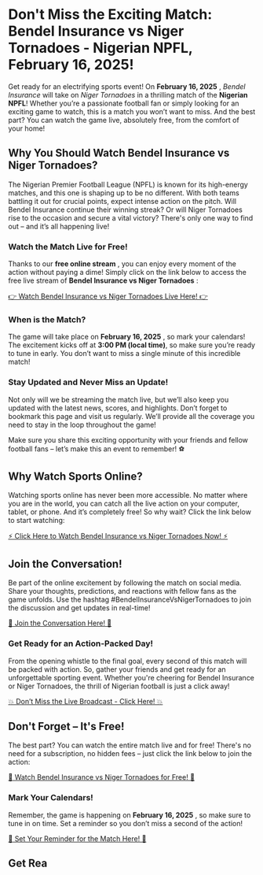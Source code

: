# Don't Miss the Exciting Match: Bendel Insurance vs Niger Tornadoes - Nigerian NPFL, February 16, 2025!

Get ready for an electrifying sports event! On **February 16, 2025** , _Bendel Insurance_ will take on _Niger Tornadoes_ in a thrilling match of the **Nigerian NPFL**! Whether you’re a passionate football fan or simply looking for an exciting game to watch, this is a match you won’t want to miss. And the best part? You can watch the game live, absolutely free, from the comfort of your home!

## Why You Should Watch Bendel Insurance vs Niger Tornadoes?

The Nigerian Premier Football League (NPFL) is known for its high-energy matches, and this one is shaping up to be no different. With both teams battling it out for crucial points, expect intense action on the pitch. Will Bendel Insurance continue their winning streak? Or will Niger Tornadoes rise to the occasion and secure a vital victory? There's only one way to find out – and it’s all happening live!

### Watch the Match Live for Free!

Thanks to our **free online stream** , you can enjoy every moment of the action without paying a dime! Simply click on the link below to access the free live stream of **Bendel Insurance vs Niger Tornadoes** :

[👉 Watch Bendel Insurance vs Niger Tornadoes Live Here! 👉](https://tinyurl.com/livestreamfreeo?st=Bendel+Insurance+vs+Niger+Tornadoes&si=ghc)

### When is the Match?

The game will take place on **February 16, 2025** , so mark your calendars! The excitement kicks off at **3:00 PM (local time)**, so make sure you’re ready to tune in early. You don’t want to miss a single minute of this incredible match!

### Stay Updated and Never Miss an Update!

Not only will we be streaming the match live, but we’ll also keep you updated with the latest news, scores, and highlights. Don’t forget to bookmark this page and visit us regularly. We’ll provide all the coverage you need to stay in the loop throughout the game!

Make sure you share this exciting opportunity with your friends and fellow football fans – let’s make this an event to remember! ⚽

## Why Watch Sports Online?

Watching sports online has never been more accessible. No matter where you are in the world, you can catch all the live action on your computer, tablet, or phone. And it’s completely free! So why wait? Click the link below to start watching:

[⚡️ Click Here to Watch Bendel Insurance vs Niger Tornadoes Now! ⚡️](https://tinyurl.com/livestreamfreeo?st=Bendel+Insurance+vs+Niger+Tornadoes&si=ghc)

## Join the Conversation!

Be part of the online excitement by following the match on social media. Share your thoughts, predictions, and reactions with fellow fans as the game unfolds. Use the hashtag #BendelInsuranceVsNigerTornadoes to join the discussion and get updates in real-time!

[📲 Join the Conversation Here! 📲](https://tinyurl.com/livestreamfreeo?st=Bendel+Insurance+vs+Niger+Tornadoes&si=ghc)

### Get Ready for an Action-Packed Day!

From the opening whistle to the final goal, every second of this match will be packed with action. So, gather your friends and get ready for an unforgettable sporting event. Whether you're cheering for Bendel Insurance or Niger Tornadoes, the thrill of Nigerian football is just a click away!

[💥 Don’t Miss the Live Broadcast - Click Here! 💥](https://tinyurl.com/livestreamfreeo?st=Bendel+Insurance+vs+Niger+Tornadoes&si=ghc)

## Don't Forget – It's Free!

The best part? You can watch the entire match live and for free! There's no need for a subscription, no hidden fees – just click the link below to join the action:

[🎥 Watch Bendel Insurance vs Niger Tornadoes for Free! 🎥](https://tinyurl.com/livestreamfreeo?st=Bendel+Insurance+vs+Niger+Tornadoes&si=ghc)

### Mark Your Calendars!

Remember, the game is happening on **February 16, 2025** , so make sure to tune in on time. Set a reminder so you don’t miss a second of the action!

[🔔 Set Your Reminder for the Match Here! 🔔](https://tinyurl.com/livestreamfreeo?st=Bendel+Insurance+vs+Niger+Tornadoes&si=ghc)

## Get Rea
